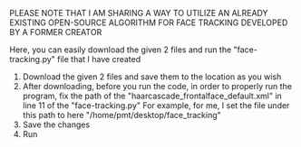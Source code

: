 PLEASE NOTE THAT I AM SHARING A WAY TO UTILIZE AN ALREADY EXISTING OPEN-SOURCE ALGORITHM FOR FACE TRACKING DEVELOPED BY A FORMER CREATOR

Here, you can easily download the given 2 files and run the "face-tracking.py" file that I have created

1. Download the given 2 files and save them to the location as you wish
2. After downloading, before you run the code, in order to properly run the program, fix the path of the "haarcascade_frontalface_default.xml" in line 11 of the "face-tracking.py"
   For example, for me, I set the file under this path to here "/home/pmt/desktop/face_tracking"
3. Save the changes
4. Run
